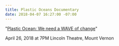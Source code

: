 ```yaml
---
title: Plastic Oceans Documentary
date: 2018-04-07 16:27:00 -07:00
---
```


"[Plastic Ocean: We need a WAVE of change](http://www.lincolntheatre.org/film/plastic-ocean-we-need-wave-change)"

April 26, 2018 at 7PM
Lincoln Theatre, Mount Vernon
